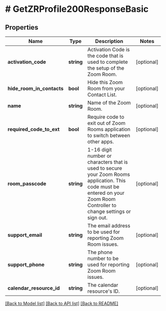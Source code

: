 # # GetZRProfile200ResponseBasic

## Properties

Name | Type | Description | Notes
------------ | ------------- | ------------- | -------------
**activation_code** | **string** | Activation Code is the code that is used to complete the setup of the Zoom Room. | [optional]
**hide_room_in_contacts** | **bool** | Hide this Zoom Room from your Contact List. | [optional]
**name** | **string** | Name of the Zoom Room. | [optional]
**required_code_to_ext** | **bool** | Require code to exit out of Zoom Rooms application to switch between other apps. | [optional]
**room_passcode** | **string** | 1-16 digit number or characters that is used to secure your Zoom Rooms application. This code must be entered on your Zoom Room Controller to change settings or sign out. | [optional]
**support_email** | **string** | The email address to be used for reporting Zoom Room issues. | [optional]
**support_phone** | **string** | The phone number to be used for reporting Zoom Room issues. | [optional]
**calendar_resource_id** | **string** | The calendar resource&#39;s ID. | [optional]

[[Back to Model list]](../../README.md#models) [[Back to API list]](../../README.md#endpoints) [[Back to README]](../../README.md)
